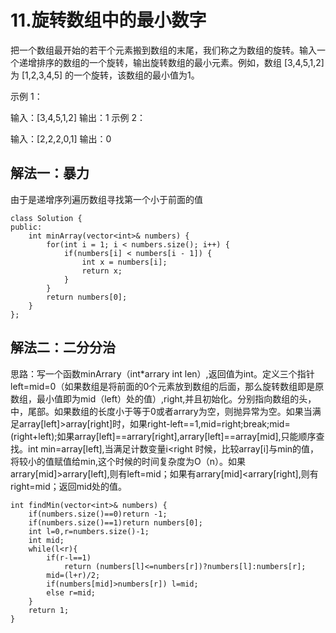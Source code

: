 # 11.旋转数组中的最小数字

把一个数组最开始的若干个元素搬到数组的末尾，我们称之为数组的旋转。输入一个递增排序的数组的一个旋转，输出旋转数组的最小元素。例如，数组 [3,4,5,1,2] 为 [1,2,3,4,5] 的一个旋转，该数组的最小值为1。  

示例 1：

输入：[3,4,5,1,2]
输出：1
示例 2：

输入：[2,2,2,0,1]
输出：0

## 解法一：暴力

由于是递增序列遍历数组寻找第一个小于前面的值

```
class Solution {
public:
    int minArray(vector<int>& numbers) {
        for(int i = 1; i < numbers.size(); i++) {
            if(numbers[i] < numbers[i - 1]) {
                int x = numbers[i];
                return x; 
            }
        }
        return numbers[0];
    }
};
```

## 解法二：二分分治

思路：写一个函数minArrary（int*arrary int len）,返回值为int。定义三个指针left=mid=0（如果数组是将前面的0个元素放到数组的后面，那么旋转数组即是原数组，最小值即为mid（left）处的值）,right,并且初始化。分别指向数组的头，中，尾部。如果数组的长度小于等于0或者arrary为空，则抛异常为空。如果当满足array[left]>array[right]时，如果right-left==1,mid=right;break;mid=(right+left);如果array[left]==arrary[right],arrary[left]==array[mid],只能顺序查找。int min=array[left],当满足计数变量i<right 时候，比较array[i]与min的值，将较小的值赋值给min,这个时候的时间复杂度为O（n）。如果arrary[mid]>arrary[left],则有left=mid；如果有arrary[mid]<arrary[right],则有right=mid；返回mid处的值。

```
int findMin(vector<int>& numbers) {
    if(numbers.size()==0)return -1;
    if(numbers.size()==1)return numbers[0];
    int l=0,r=numbers.size()-1;
    int mid;
    while(l<r){
        if(r-l==1)
            return (numbers[l]<=numbers[r])?numbers[l]:numbers[r];
        mid=(l+r)/2;
        if(numbers[mid]>numbers[r]) l=mid;
        else r=mid;
    }
    return 1;
}
```

